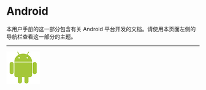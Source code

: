 Android
=======

本用户手册的这一部分包含有关 Android 平台开发的文档。请使用本页面左侧的导航栏查看这一部分的主题。

---

![](../uploads/Main/android.jpg) 

